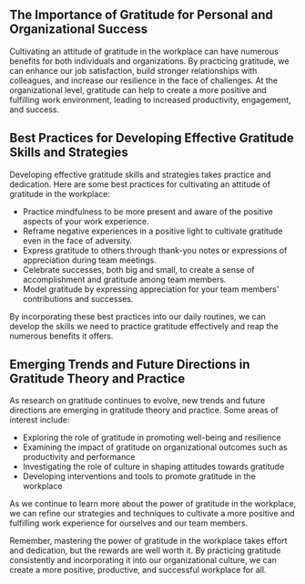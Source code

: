 
The Importance of Gratitude for Personal and Organizational Success
-------------------------------------------------------------------

Cultivating an attitude of gratitude in the workplace can have numerous benefits for both individuals and organizations. By practicing gratitude, we can enhance our job satisfaction, build stronger relationships with colleagues, and increase our resilience in the face of challenges. At the organizational level, gratitude can help to create a more positive and fulfilling work environment, leading to increased productivity, engagement, and success.

Best Practices for Developing Effective Gratitude Skills and Strategies
-----------------------------------------------------------------------

Developing effective gratitude skills and strategies takes practice and dedication. Here are some best practices for cultivating an attitude of gratitude in the workplace:

* Practice mindfulness to be more present and aware of the positive aspects of your work experience.
* Reframe negative experiences in a positive light to cultivate gratitude even in the face of adversity.
* Express gratitude to others through thank-you notes or expressions of appreciation during team meetings.
* Celebrate successes, both big and small, to create a sense of accomplishment and gratitude among team members.
* Model gratitude by expressing appreciation for your team members' contributions and successes.

By incorporating these best practices into our daily routines, we can develop the skills we need to practice gratitude effectively and reap the numerous benefits it offers.

Emerging Trends and Future Directions in Gratitude Theory and Practice
----------------------------------------------------------------------

As research on gratitude continues to evolve, new trends and future directions are emerging in gratitude theory and practice. Some areas of interest include:

* Exploring the role of gratitude in promoting well-being and resilience
* Examining the impact of gratitude on organizational outcomes such as productivity and performance
* Investigating the role of culture in shaping attitudes towards gratitude
* Developing interventions and tools to promote gratitude in the workplace

As we continue to learn more about the power of gratitude in the workplace, we can refine our strategies and techniques to cultivate a more positive and fulfilling work experience for ourselves and our team members.

Remember, mastering the power of gratitude in the workplace takes effort and dedication, but the rewards are well worth it. By practicing gratitude consistently and incorporating it into our organizational culture, we can create a more positive, productive, and successful workplace for all.